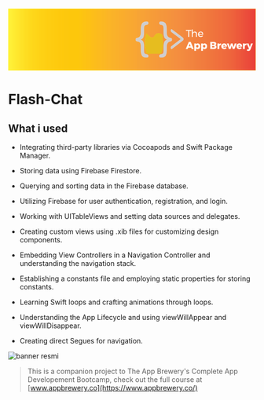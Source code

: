 ![App Brewery Banner](Documentation/AppBreweryBanner.png)

# Flash-Chat



## What i used 

* Integrating third-party libraries via Cocoapods and Swift Package Manager.

* Storing data using Firebase Firestore.

* Querying and sorting data in the Firebase database.

* Utilizing Firebase for user authentication, registration, and login.

* Working with UITableViews and setting data sources and delegates.

* Creating custom views using .xib files for customizing design components.

* Embedding View Controllers in a Navigation Controller and understanding the navigation stack.

* Establishing a constants file and employing static properties for storing constants.

* Learning Swift loops and crafting animations through loops.

* Understanding the App Lifecycle and using viewWillAppear and viewWillDisappear.

* Creating direct Segues for navigation.




![banner resmi](https://r.resimlink.com/Uqkcmv5d.png)
>This is a companion project to The App Brewery's Complete App Developement Bootcamp, check out the full course at [www.appbrewery.co](https://www.appbrewery.co/)


